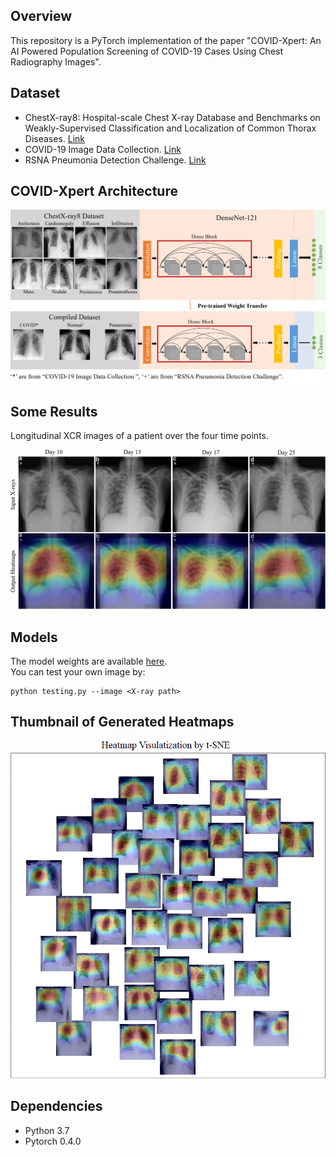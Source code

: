Overview
----
This repository is a PyTorch implementation of the paper "COVID-Xpert: An AI Powered Population Screening of COVID-19 Cases Using Chest Radiography Images".

Dataset
-----
* ChestX-ray8: Hospital-scale Chest X-ray Database and Benchmarks on Weakly-Supervised Classification and Localization of Common Thorax Diseases. [Link](https://nihcc.app.box.com/v/ChestXray-NIHCC)  
* COVID-19 Image Data Collection. [Link](https://github.com/ieee8023/covid-chestxray-dataset)  
* RSNA Pneumonia Detection Challenge. [Link](https://www.kaggle.com/c/rsna-pneumonia-detection-challenge)  


COVID-Xpert Architecture
----
![](readme/transfer_learning.PNG)

Some Results
----
Longitudinal XCR images of a patient over the four time points.  

![](readme/one_patient.PNG)



Models
----
The model weights are available [here](https://drive.google.com/drive/folders/1AUtsxjPNVJiTboFFTzzqyeCKBPvMxbII?usp=sharing).  
You can test your own image by:
```
python testing.py --image <X-ray path>
```

Thumbnail of Generated Heatmaps
-----
![](readme/heatmap.PNG)




Dependencies
-----
* Python 3.7
* Pytorch 0.4.0



